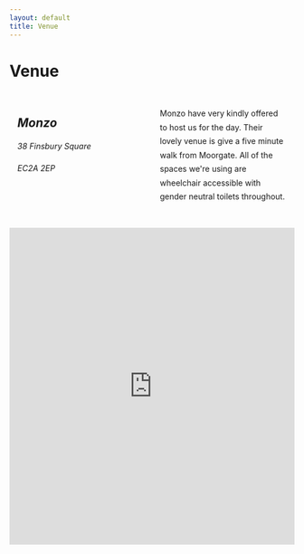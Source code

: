 ```yaml
---
layout: default
title: Venue
---
```


<div class="content w">
  <h1 class="title">Venue</h1>
  <div class="info">
    <address>
      <h2>Monzo</h2>
      <p>38 Finsbury Square</p>
      <p>EC2A 2EP</p>
    </address>
    <p class='more'>
      Monzo have very kindly offered to host us for the day. Their lovely venue is give a five minute walk from Moorgate. All of the spaces we're using are wheelchair accessible with gender neutral toilets throughout.
    </p>
  </div>
  <iframe frameborder="0" allowfullscreen="" src="https://www.google.com/maps/embed/v1/place?q=place_id:ChIJ8fccgq4cdkgR3NXnBFdKomE&amp;key=AIzaSyCvjeQM0m8usekK_7Qo-vrpEy-_sJEws6s" class="s_5487"></iframe>
</div>

<style>
  iframe {
    width: 100%;
    height: 560px;
    box-shadow: var(--elevate);
  }
  .info {
    box-shadow: var(--elevate);
    padding: 1em;
    margin-bottom: 2em;
    display: grid;
    grid-template-columns: 1fr 1fr;
    grid-gap: 2em;
  }
  .info p {
    margin-bottom: 0;
    line-height: 1.75em;
  }
  .info address {
    margin-bottom: 0;
  }
  @media screen and (max-width: 800px) {
    .info {
      grid-template-columns: 1fr;
    }
    iframe {
      height: 56vw;
    }
  }
</style>